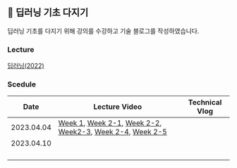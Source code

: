 ## 🐣 딥러닝 기초 다지기
딥러닝 기초를 다지기 위해 강의를 수강하고 기술 블로그를 작성하였습니다.

### Lecture
[딥러닝(2022)](https://www.youtube.com/playlist?list=PLeiav_J6JcY8iFItzNZ_6PMlz9W4_jz5J, "Youtube")

### Scedule
|Date|Lecture Video|Technical Vlog|
|----|----|-----|
|2023.04.04|[Week 1](https://www.youtube.com/watch?v=SN_8mn71gCc&list=PLeiav_J6JcY8iFItzNZ_6PMlz9W4_jz5J&index=1), [Week 2-1](https://www.youtube.com/watch?v=hnNQpPr25Qo&list=PLeiav_J6JcY8iFItzNZ_6PMlz9W4_jz5J&index=2), [Week 2-2](https://www.youtube.com/watch?v=ylHT0qm-ehY&list=PLeiav_J6JcY8iFItzNZ_6PMlz9W4_jz5J&index=3), [Week2-3](https://www.youtube.com/watch?v=arAm3gIlX58&list=PLeiav_J6JcY8iFItzNZ_6PMlz9W4_jz5J&index=4), [Week 2-4](https://www.youtube.com/watch?v=3K30th7XzuY&list=PLeiav_J6JcY8iFItzNZ_6PMlz9W4_jz5J&index=5), [Week 2-5](https://www.youtube.com/watch?v=fI0n5arnf4Y&list=PLeiav_J6JcY8iFItzNZ_6PMlz9W4_jz5J&index=6)||
|2023.04.10|||
||||
||||
||||
||||
